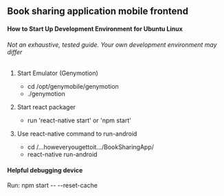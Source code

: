## Book sharing application mobile frontend

#### How to Start Up Development Environment for Ubuntu Linux
###### Not an exhaustive, tested guide. Your own development environment may differ

1. Start Emulator (Genymotion)

   * cd /opt/genymobile/genymotion
   * ./genymotion

2. Start react packager

   * run 'react-native start' or 'npm start'

3. Use react-native command to run-android

   * cd /...howeveryougettoit.../BookSharingApp/
   * react-native run-android

#### Helpful debugging device

Run: npm start -- --reset-cache